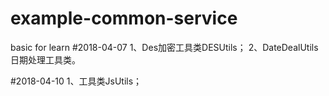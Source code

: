 # example-common-service
basic for learn
#2018-04-07
1、Des加密工具类DESUtils；
2、DateDealUtils 日期处理工具类。

#2018-04-10
1、工具类JsUtils；